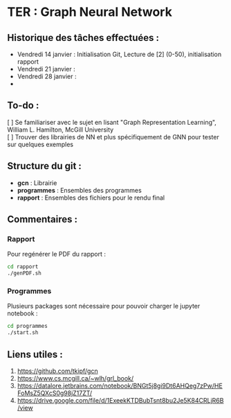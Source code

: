 # TER : Graph Neural Network

## Historique des tâches effectuées : 
- Vendredi 14 janvier : Initialisation Git, Lecture de [2] (0-50), initialisation rapport
- Vendredi 21 janvier : 
- Vendredi 28 janvier : 
- 
## To-do :  
[ ] Se familiariser avec le sujet en lisant "Graph Representation Learning", William L. Hamilton, McGill University  
[ ] Trouver des librairies de NN et plus spécifiquement de GNN pour tester sur quelques exemples

## Structure du git : 
- **gcn** : Librairie 
- **programmes** : Ensembles des programmes
- **rapport** : Ensembles des fichiers pour le rendu final

## Commentaires : 
### Rapport
Pour regénérer le PDF du rapport : 
```bash
cd rapport
./genPDF.sh
```
### Programmes 
Plusieurs packages sont nécessaire pour pouvoir charger le jupyter notebook : 
```bash
cd programmes
./start.sh
```

## Liens utiles : 
1. https://github.com/tkipf/gcn
2. https://www.cs.mcgill.ca/~wlh/grl_book/
3. https://datalore.jetbrains.com/notebook/BNGt5j8gi9Dt6AHQeg7zPw/HEFoMsZ5QXcS0g98jZ17ZT/
4. https://drive.google.com/file/d/1ExeekKTDBubTsnt8bu2Je5K84CRLjR6B/view
